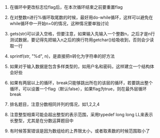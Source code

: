 1. 在循环中更改标志位flag后，在本次循环结束之前要重置flag

2. 在对整数n进行%循环取尾数的时候，最好用do-while循环，这样可以避免在while循环中一开始n=0的情况，这种情况要单独讨论

3. gets(str)可以读入空格，但要注意，如果输入先输入一个整数n，之后才是n行测试数据，要记得先把输入n之后的换行符用getchar()给吸收到，否则会少读取一行

4. sprintf(str, "%d", n)，是直接把n转化为字符串的好方法

5. 如果对于输入数据是包含多样类型的，如用户名和密码，这样建立一个结构体会好些

6. 如果有两层以上的循环，break只能够跳出所在的该层的循环，若要跳出整个循环，可以设置一个flag（默认false），如果flag为true，则在最外层循环break

7. 排名题目，注意分数相同并列的情况，如1,2,2,4

8. 注意整型相乘可能会超出整型的表示范围，采用typedef long long LL来表示长整型，尤其是在分数运算题目中

9. 有时候答案错误是因为数组给的上界限太小，或者取素数的时候范围取小了
